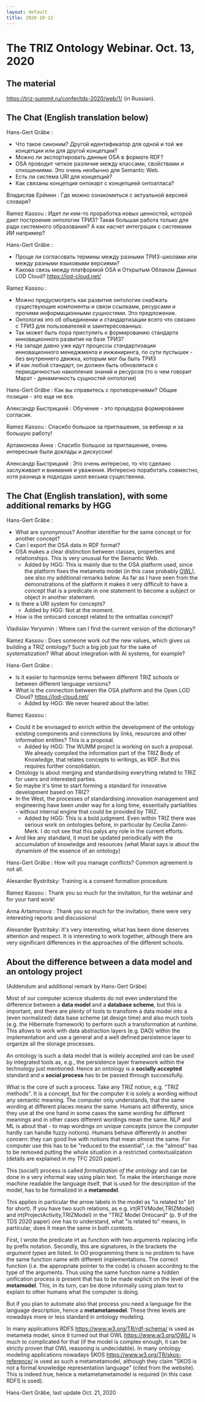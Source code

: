 ```yaml
---
layout: default
title: 2020-10-13
---
```


# The TRIZ Ontology Webinar. Oct. 13, 2020

## The material

<https://triz-summit.ru/confer/tds-2020/web/1/> (in Russian).

## The Chat (English translation below)

Hans-Gert Gräbe : 
* Что такое синоним? Другой идентификатор для одной и той же концепции или для
  другой концепции? 
* Можно ли экспортировать данные OSA в формате RDF?
* OSA проводит четкое различие между классами, свойствами и отношениями. Это
  очень необычно для Semantic Web. 
* Есть ли система URI для концепций? 
* Как связаны концепция онтокарт с концепцией онтоатласа?

Владислав Ерёмин : Где можно ознакомиться с актуальной версией словаря?

Ramez Kassou : Идет ли кем-то проработка новых ценностей, которой дает
построение онтологии ТРИЗ? Такая большая работа только для ради системного
образования? А как насчет интеграции с системами ИИ например?

Hans-Gert Gräbe :
* Проще ли согласовать термины между разными ТРИЗ-школами или между разными
  языковыми версиями?
* Какова связь между платформой OSA и Открытым Облаком Данных LOD Cloud?
  <https://lod-cloud.net/>

Ramez Kassou :
* Можно предусмотреть как развитие онтологии снабжать существующие компоненты
  и связи ссылками, ресурсами и прочими информационными сущностями. Это
  предложение.
* Онтология это об объединении и стандартизации всего что связано с ТРИЗ для
  пользователей и заинтересованных.
* Так может быть пора приступить к формированию стандарта инновационного
  развития на базе ТРИЗ?
* На западе давно уже идут процессы стандартизации инновационного менеджмента
  и инжиниринга, по сути пустышек - без внутреннего движка, которым мог бы
  быть ТРИЗ
* И как любой стандарт, он должен быть обновляться с периодичностью накопления
  знаний и ресурсов (то о чем говорит Марат - динамичность сущностей
  онтологии)

Hans-Gert Gräbe : Как вы справитесь с противоречиями? Общие позиции - это еще
не все. 

Александр Быстрицкий : Обучение  - это процедура формирование согласия.

Ramez Kassou : Спасибо большое за приглашение, за вебинар и за большую работу!

Артамонова Анна : Спасибо большое за приглашение, очень интересные были
доклады и дискуссии!

Александр Быстрицкий : Это очень интересно, то что сделано заслуживает и
внимания и уважения. Интересно поработать совместно, хотя разница в подходах
школ весьма существенна.

## The Chat (English translation), with some additional remarks by HGG

Hans-Gert Gräbe : 
* What are synonymous? Another identifier for the same concept or for another
  concept?
* Can I export the OSA data in RDF format?
* OSA makes a clear distinction between classes, properties and relationships.
  This is very unusual for the Semantic Web.
  * Added by HGG: This is mainly due to the OSA platform used, since the
    platform fixes the metameta model (in this case probably
    [OWL](https://www.w3.org/OWL/)), see also my additional remarks below. As
    far as I have seen from the demonstrations of the platform it makes it
    very difficult to have a concept that is a predicate in one statement to
    become a subject or object in another statement.
* Is there a URI system for concepts?
  * Added by HGG: Not at the moment.
* How is the ontocard concept related to the ontoatlas concept?

Vladislav Yeryomin : Where can I find the current version of the dictionary?

Ramez Kassou : Does someone work out the new values, which gives us building a
TRIZ ontology? Such a big job just for the sake of systematization?  What
about integration with AI systems, for example?

Hans-Gert Gräbe :
* Is it easier to harmonize terms between different TRIZ schools or between
  different language versions?
* What is the connection between the OSA platform and the Open LOD Cloud?
  <https://lod-cloud.net/>
  * Added by HGG: We never heared about the latter.

Ramez Kassou :

* Could it be envisaged to enrich within the development of the ontology
  existing components and connections by links, resources and other
  information entities? This is a proposal.  
  * Added by HGG: The WUMM project is working on such a proposal. We already
    compiled the information part of the TRIZ Body of Knowledge, that relates
    concepts to writings, as RDF. But this requires further consolidation.
* Ontology is about merging and standardising everything related to TRIZ for
  users and interested parties.
* So maybe it's time to start forming a standard for innovative development
  based on TRIZ?
* In the West, the processes of standardising innovation management and
  engineering have been under way for a long time, essentially partialities -
  without internal engine that could be provided by TRIZ.
  * Added by HGG: This is a bold judgment. Even within TRIZ there was serious
    work on ontologies before, in particular by Cecilia Zanni-Merk. I do not
    see that this palys any role in the current efforts.
* And like any standard, it must be updated periodically with the accumulation
  of knowledge and resources (what Marat says is about the dynamism of the
  essence of an ontology)

Hans-Gert Gräbe : How will you manage conflicts? Common agreement is not all.

Alexander Bystritsky: Training is a consent formation procedure.

Ramez Kassou : Thank you so much for the invitation, for the webinar and for
your hard work!

Anna Artamonova : Thank you so much for the invitation, there were very
interesting reports and discussions!

Alexander Bystritsky: It's very interesting, what has been done deserves
attention and respect. It is interesting to work together, although there are
very significant differences in the approaches of the different schools.


## About the difference between a data model and an ontology project

(Addendum and additional remark by Hans-Gert Gräbe)

Most of our computer science students do not even understand the difference
between a __data model__ and a __database scheme__, but this is important, and
there are plenty of tools to transform a data model into a (even normalized)
data base scheme (at design time) and also much tools (e.g. the Hibernate
framework) to perform such a transformation at runtime.  This allows to work
with data abstraction layers (e.g. DAO) within the implementation and use a
general and a well defined persistence layer to organize all the storage
processes.

An ontology is such a data model that is widely accepted and can be used by
integrated tools as, e.g., the persistence layer framework within the
technology just mentioned. Hence an ontology is a __socially accepted__
standard and a __social process__ has to be passed through successfully.

What is the core of such a process. Take any TRIZ notion, e.g. "TRIZ methods".
It is a concept, but for the computer it is solely a wording without any
semantic meaning. The computer only understands, that the same wording at
different places means the same. Humans act differently, since they use at the
one hand in some cases the same wording for different meanings and in other
cases different wordings mean the same. NLP and ML is about that - to map
wordings on unique concepts (since the computer hardly can handle fuzzy
notions). Humans behave differently in another concern: they can good live
with notions that mean _almost_ the same. For computer use this has to be
"reduced to the essential", i.e. the "almost" has to be removed putting the
whole situation in a restricted contextualization (details are explained in my
TFC 2020 paper).

This (social!) process is called _formalization of the ontology_ and can be
done in a very informal way using plain text. To make the interchange more
machine readable the language itself, that is used for the description of the
model, has to be formalized in a __metamodel__.

This applies in particular the arrow labels in the model as "is related to"
(irt for short). If you have two such relations, as e.g.
irt(RTVModel,TRIZModel) and irt(ProjectActivity,TRIZModel) in the "TRIZ Model
Ontocard" (p. 9 of the TDS 2020 paper) one has to understand, what "is related
to" means, in particular, does it mean the same in both contexts.

First, I wrote the predicate irt as function with two arguments replacing
infix by prefix notation. Secondly, this are signatures, in the brackets the
_argument types_ are listed. In OO programming there is no problem to have the
same function name with different implementations. The correct function
(i.e. the appropriate pointer to the code) is chosen according to the type of
the arguments. Thus using the same function name a hidden unification process
is present that has to be made explicit on the level of the __metamodel__.
This, in its turn, can be done informally using plain text to explain to other
humans what the computer is doing.

But if you plan to automate also that process you need a language for the
language description, hence a __metametamodel__.  These three levels are
nowadays more or less standard in ontology modeling.

In many applications RDFS <https://www.w3.org/TR/rdf-schema/> is used as
metameta model, since it turned out that OWL <https://www.w3.org/OWL/> is much
to complicated for that (if the model is complex enough, it can be strictly
proven that OWL reasoning is undecidable). In many ontology modeling
applications nowadays SKOS <https://www.w3.org/TR/skos-reference/> is used as
such a metametamodel, although they claim "SKOS is not a formal knowledge
representation language" (cited from the website). This is indeed true, hence
a metametametamodel is required (in this case RDFS is used).

Hans-Gert Gräbe, last update Oct. 21, 2020
